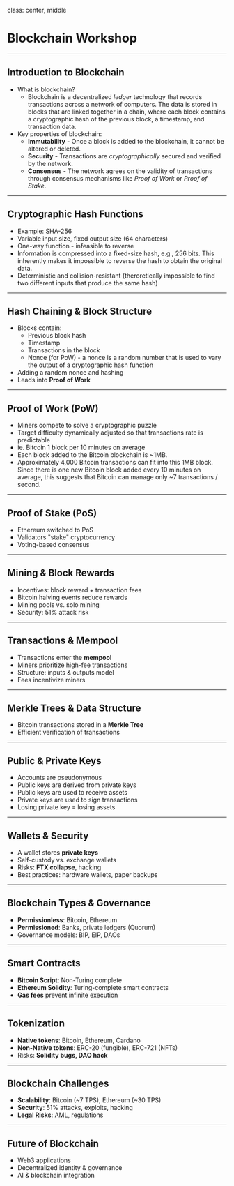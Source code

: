 class: center, middle

# Blockchain Workshop

---

## Introduction to Blockchain
- What is blockchain?
  - Blockchain is a decentralized *ledger* technology that records transactions across a network of computers. The data is stored in blocks that are linked together in a chain, where each block contains a cryptographic hash of the previous block, a timestamp, and transaction data.
- Key properties of blockchain:
    - **Immutability** - Once a block is added to the blockchain, it cannot be altered or deleted.
    - **Security** - Transactions are *cryptographically* secured and verified by the network.
    - **Consensus** - The network agrees on the validity of transactions through consensus mechanisms like *Proof of Work* or *Proof of Stake*.

---

## Cryptographic Hash Functions
- Example: SHA-256
- Variable input size, fixed output size (64 characters)
- One-way function - infeasible to reverse
- Information is compressed into a fixed-size hash, e.g., 256 bits. This inherently makes it impossible to reverse the hash to obtain the original data.
- Deterministic and collision-resistant (theroretically impossible to find two different inputs that produce the same hash)

---

## Hash Chaining & Block Structure
- Blocks contain:
  - Previous block hash
  - Timestamp
  - Transactions in the block
  - Nonce (for PoW) - a nonce is a random number that is used to vary the output of a cryptographic hash function
- Adding a random nonce and hashing
- Leads into **Proof of Work**

---

## Proof of Work (PoW)
- Miners compete to solve a cryptographic puzzle
- Target difficulty dynamically adjusted so that transactions rate is predictable
- ie. Bitcoin 1 block per 10 minutes on average
- Each block added to the Bitcoin blockchain is ~1MB. 
- Approximately 4,000 Bitcoin transactions can fit into this 1MB block. Since there is one new Bitcoin block added every 10 minutes on average, this suggests that Bitcoin can manage only ~7 transactions / second.

---

## Proof of Stake (PoS)
- Ethereum switched to PoS
- Validators "stake" cryptocurrency
- Voting-based consensus

---

## Mining & Block Rewards
- Incentives: block reward + transaction fees
- Bitcoin halving events reduce rewards
- Mining pools vs. solo mining
- Security: 51% attack risk

---

## Transactions & Mempool
- Transactions enter the **mempool**
- Miners prioritize high-fee transactions
- Structure: inputs & outputs model
- Fees incentivize miners

---

## Merkle Trees & Data Structure
- Bitcoin transactions stored in a **Merkle Tree**
- Efficient verification of transactions

---

## Public & Private Keys
- Accounts are pseudonymous
- Public keys are derived from private keys
- Public keys are used to receive assets
- Private keys are used to sign transactions
- Losing private key = losing assets

---

## Wallets & Security
- A wallet stores **private keys**
- Self-custody vs. exchange wallets
- Risks: **FTX collapse**, hacking
- Best practices: hardware wallets, paper backups

---

## Blockchain Types & Governance
- **Permissionless**: Bitcoin, Ethereum
- **Permissioned**: Banks, private ledgers (Quorum)
- Governance models: BIP, EIP, DAOs

---

## Smart Contracts
- **Bitcoin Script**: Non-Turing complete
- **Ethereum Solidity**: Turing-complete smart contracts
- **Gas fees** prevent infinite execution

---

## Tokenization
- **Native tokens**: Bitcoin, Ethereum, Cardano
- **Non-Native tokens**: ERC-20 (fungible), ERC-721 (NFTs)
- Risks: **Solidity bugs, DAO hack**

---

## Blockchain Challenges
- **Scalability**: Bitcoin (~7 TPS), Ethereum (~30 TPS)
- **Security**: 51% attacks, exploits, hacking
- **Legal Risks**: AML, regulations

---

## Future of Blockchain
- Web3 applications
- Decentralized identity & governance
- AI & blockchain integration

